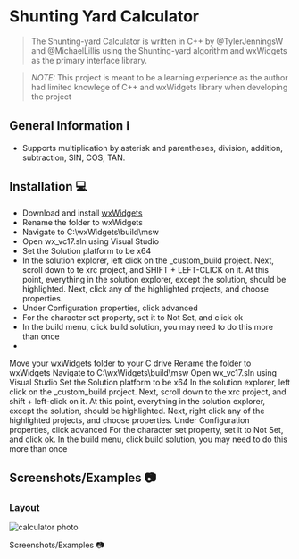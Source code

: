# Shunting Yard Calculator
> The Shunting-yard Calculator is written in C++ by @TylerJenningsW and @MichaelLillis using the Shunting-yard algorithm and wxWidgets as the primary interface library.

>*NOTE:* This project is meant to be a learning experience as the author had limited knowlege of C++ and wxWidgets library when developing the project



## General Information ℹ️

- Supports multiplication by asterisk and parentheses, division, addition, subtraction, SIN, COS, TAN.

## Installation 💻

- Download and install [wxWidgets](https://www.wxwidgets.org/downloads/)
- Rename the folder to wxWidgets
- Navigate to C:\wxWidgets\build\msw
- Open wx_vc17.sln using Visual Studio
- Set the Solution platform to be x64
- In the solution explorer, left click on the _custom_build project. Next, scroll down to te xrc project, and SHIFT + LEFT-CLICK on it. At this point, everything in the solution explorer, except the solution, should be highlighted. Next, click any of the highlighted projects, and choose properties.
- Under Configuration properties, click advanced
- For the character set property, set it to Not Set, and click ok
- In the build menu, click build solution, you may need to do this more than once
- 

Move your wxWidgets folder to your C drive
Rename the folder to wxWidgets
Navigate to C:\wxWidgets\build\msw
Open wx_vc17.sln using Visual Studio
Set the Solution platform to be x64
In the solution explorer, left click on the _custom_build project. Next, scroll down to the xrc project, and shift + left-click on it. At this point, everything in the solution explorer, except the solution, should be highlighted. Next, right click any of the highlighted projects, and choose properties.
Under Configuration properties, click advanced
For the character set property, set it to Not Set, and click ok.
In the build menu, click build solution, you may need to do this more than once

## Screenshots/Examples 📷

### Layout
![calculator photo](https://user-images.githubusercontent.com/103001374/219457793-d48a0476-6632-46e4-8910-32ad480ddbed.png)

Screenshots/Examples 📷

